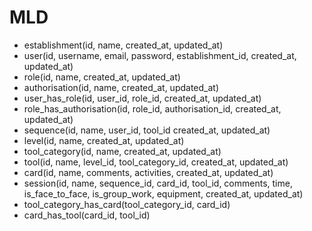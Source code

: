 # MLD

- establishment(id, name, created_at, updated_at)
- user(id, username, email, password, establishment_id, created_at, updated_at)
- role(id, name, created_at, updated_at)
- authorisation(id, name, created_at, updated_at)
- user_has_role(id, user_id, role_id, created_at, updated_at)
- role_has_authorisation(id, role_id, authorisation_id, created_at, updated_at)
- sequence(id, name, user_id, tool_id created_at, updated_at)
- level(id, name, created_at, updated_at)
- tool_category(id, name, created_at, updated_at)
- tool(id, name, level_id, tool_category_id, created_at, updated_at)
- card(id, name, comments, activities, created_at, updated_at)
- session(id, name, sequence_id, card_id, tool_id, comments, time, is_face_to_face, is_group_work, equipment, created_at, updated_at)
- tool_category_has_card(tool_category_id, card_id)
- card_has_tool(card_id, tool_id)
